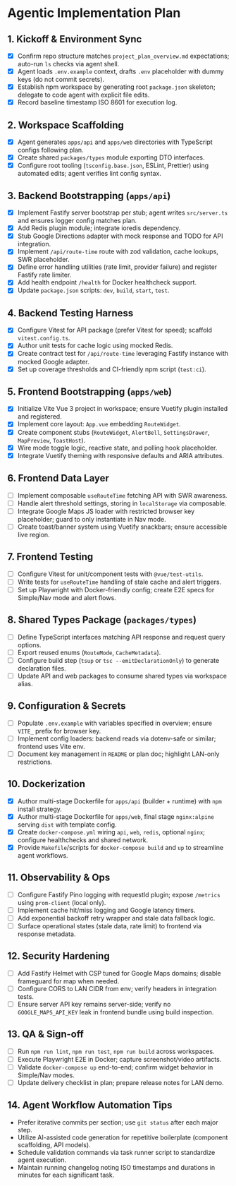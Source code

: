 # Agentic Implementation Plan

## 1. Kickoff & Environment Sync
- [x] Confirm repo structure matches `project_plan_overview.md` expectations; auto-run `ls` checks via agent shell.
- [x] Agent loads `.env.example` context, drafts `.env` placeholder with dummy keys (do not commit secrets).
- [x] Establish npm workspace by generating root `package.json` skeleton; delegate to code agent with explicit file edits.
- [x] Record baseline timestamp ISO 8601 for execution log.

## 2. Workspace Scaffolding
- [x] Agent generates `apps/api` and `apps/web` directories with TypeScript configs following plan.
- [x] Create shared `packages/types` module exporting DTO interfaces.
- [x] Configure root tooling (`tsconfig.base.json`, ESLint, Prettier) using automated edits; agent verifies lint config syntax.

## 3. Backend Bootstrapping (`apps/api`)
- [x] Implement Fastify server bootstrap per stub; agent writes `src/server.ts` and ensures logger config matches plan.
- [x] Add Redis plugin module; integrate ioredis dependency.
- [x] Stub Google Directions adapter with mock response and TODO for API integration.
- [x] Implement `/api/route-time` route with zod validation, cache lookups, SWR placeholder.
- [x] Define error handling utilities (rate limit, provider failure) and register Fastify rate limiter.
- [x] Add health endpoint `/health` for Docker healthcheck support.
- [x] Update `package.json` scripts: `dev`, `build`, `start`, `test`.

## 4. Backend Testing Harness
- [x] Configure Vitest for API package (prefer Vitest for speed); scaffold `vitest.config.ts`.
- [x] Author unit tests for cache logic using mocked Redis.
- [x] Create contract test for `/api/route-time` leveraging Fastify instance with mocked Google adapter.
- [x] Set up coverage thresholds and CI-friendly npm script (`test:ci`).

## 5. Frontend Bootstrapping (`apps/web`)
- [x] Initialize Vite Vue 3 project in workspace; ensure Vuetify plugin installed and registered.
- [x] Implement core layout: `App.vue` embedding `RouteWidget`.
- [x] Create component stubs (`RouteWidget`, `AlertBell`, `SettingsDrawer`, `MapPreview`, `ToastHost`).
- [x] Wire mode toggle logic, reactive state, and polling hook placeholder.
- [x] Integrate Vuetify theming with responsive defaults and ARIA attributes.

## 6. Frontend Data Layer
- [ ] Implement composable `useRouteTime` fetching API with SWR awareness.
- [ ] Handle alert threshold settings, storing in `localStorage` via composable.
- [ ] Integrate Google Maps JS loader with restricted browser key placeholder; guard to only instantiate in Nav mode.
- [ ] Create toast/banner system using Vuetify snackbars; ensure accessible live region.

## 7. Frontend Testing
- [ ] Configure Vitest for unit/component tests with `@vue/test-utils`.
- [ ] Write tests for `useRouteTime` handling of stale cache and alert triggers.
- [ ] Set up Playwright with Docker-friendly config; create E2E specs for Simple/Nav mode and alert flows.

## 8. Shared Types Package (`packages/types`)
- [ ] Define TypeScript interfaces matching API response and request query options.
- [ ] Export reused enums (`RouteMode`, `CacheMetadata`).
- [ ] Configure build step (`tsup` or `tsc --emitDeclarationOnly`) to generate declaration files.
- [ ] Update API and web packages to consume shared types via workspace alias.

## 9. Configuration & Secrets
- [ ] Populate `.env.example` with variables specified in overview; ensure `VITE_` prefix for browser key.
- [ ] Implement config loaders: backend reads via dotenv-safe or similar; frontend uses Vite env.
- [ ] Document key management in `README` or plan doc; highlight LAN-only restrictions.

## 10. Dockerization
- [x] Author multi-stage Dockerfile for `apps/api` (builder + runtime) with `npm` install strategy.
- [x] Author multi-stage Dockerfile for `apps/web`, final stage `nginx:alpine` serving `dist` with template config.
- [x] Create `docker-compose.yml` wiring `api`, `web`, `redis`, optional `nginx`; configure healthchecks and shared network.
- [x] Provide `Makefile`/scripts for `docker-compose build` and `up` to streamline agent workflows.

## 11. Observability & Ops
- [ ] Configure Fastify Pino logging with requestId plugin; expose `/metrics` using `prom-client` (local only).
- [ ] Implement cache hit/miss logging and Google latency timers.
- [ ] Add exponential backoff retry wrapper and stale data fallback logic.
- [ ] Surface operational states (stale data, rate limit) to frontend via response metadata.

## 12. Security Hardening
- [ ] Add Fastify Helmet with CSP tuned for Google Maps domains; disable frameguard for map when needed.
- [ ] Configure CORS to LAN CIDR from env; verify headers in integration tests.
- [ ] Ensure server API key remains server-side; verify no `GOOGLE_MAPS_API_KEY` leak in frontend bundle using build inspection.

## 13. QA & Sign-off
- [ ] Run `npm run lint`, `npm run test`, `npm run build` across workspaces.
- [ ] Execute Playwright E2E in Docker; capture screenshot/video artifacts.
- [ ] Validate `docker-compose up` end-to-end; confirm widget behavior in Simple/Nav modes.
- [ ] Update delivery checklist in plan; prepare release notes for LAN demo.

## 14. Agent Workflow Automation Tips
- Prefer iterative commits per section; use `git status` after each major step.
- Utilize AI-assisted code generation for repetitive boilerplate (component scaffolding, API models).
- Schedule validation commands via task runner script to standardize agent execution.
- Maintain running changelog noting ISO timestamps and durations in minutes for each significant task.
